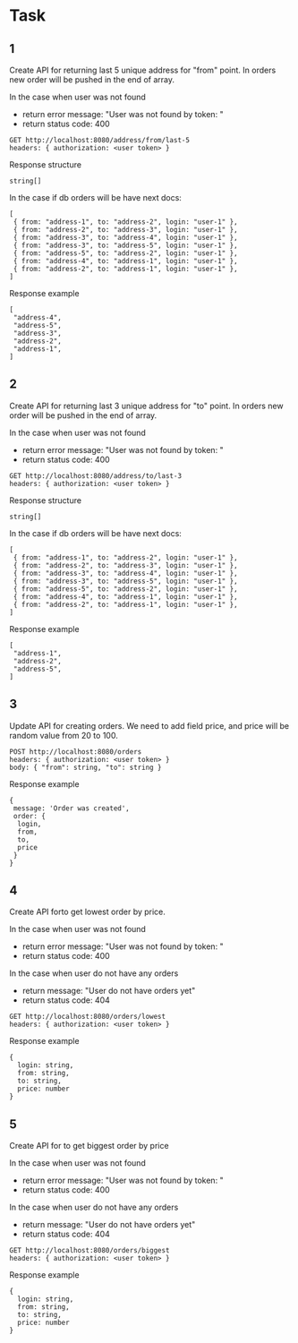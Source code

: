 # Task

## 1

Create API for returning last 5 unique address for "from" point. In orders new order will be pushed in the end of array.

In the case when user was not found
* return error message: "User was not found by token: <token>"
* return status code: 400

```
GET http://localhost:8080/address/from/last-5
headers: { authorization: <user token> }
```

Response structure
```
string[]
```

In the case if db orders will be have next docs:
```
[
 { from: "address-1", to: "address-2", login: "user-1" },
 { from: "address-2", to: "address-3", login: "user-1" },
 { from: "address-3", to: "address-4", login: "user-1" },
 { from: "address-3", to: "address-5", login: "user-1" },
 { from: "address-5", to: "address-2", login: "user-1" },
 { from: "address-4", to: "address-1", login: "user-1" },
 { from: "address-2", to: "address-1", login: "user-1" },
]
```

Response example
```
[
 "address-4",
 "address-5",
 "address-3",
 "address-2",
 "address-1",
]
```

## 2

Create API for returning last 3 unique address for "to" point. In orders new order will be pushed in the end of array.

In the case when user was not found
* return error message: "User was not found by token: <token>"
* return status code: 400

```
GET http://localhost:8080/address/to/last-3
headers: { authorization: <user token> }
```

Response structure
```
string[]
```

In the case if db orders will be have next docs:
```
[
 { from: "address-1", to: "address-2", login: "user-1" },
 { from: "address-2", to: "address-3", login: "user-1" },
 { from: "address-3", to: "address-4", login: "user-1" },
 { from: "address-3", to: "address-5", login: "user-1" },
 { from: "address-5", to: "address-2", login: "user-1" },
 { from: "address-4", to: "address-1", login: "user-1" },
 { from: "address-2", to: "address-1", login: "user-1" },
]
```

Response example
```
[
 "address-1",
 "address-2",
 "address-5",
]
```

## 3

Update API for creating orders. We need to add field price, and price will be random value from 20 to 100.

```
POST http://localhost:8080/orders
headers: { authorization: <user token> }
body: { "from": string, "to": string }
```

Response example
```
{
 message: 'Order was created',
 order: {
  login,
  from,
  to,
  price
 }
}
```

## 4

Create API forto get lowest order by price.

In the case when user was not found
* return error message: "User was not found by token: <token>"
* return status code: 400

In the case when user do not have any orders
* return message: "User do not have orders yet"
* return status code: 404

```
GET http://localhost:8080/orders/lowest
headers: { authorization: <user token> }
```

Response example
```
{
  login: string,
  from: string,
  to: string,
  price: number
}
```

## 5

Create API for to get biggest order by price 

In the case when user was not found
* return error message: "User was not found by token: <token>"
* return status code: 400

In the case when user do not have any orders
* return message: "User do not have orders yet"
* return status code: 404

```
GET http://localhost:8080/orders/biggest
headers: { authorization: <user token> }
```

Response example
```
{
  login: string,
  from: string,
  to: string,
  price: number
}
```
